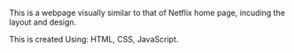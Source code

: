 

This is a webpage visually similar to that of Netflix home page, incuding the layout and design.

This is created Using: HTML, CSS, JavaScript.
